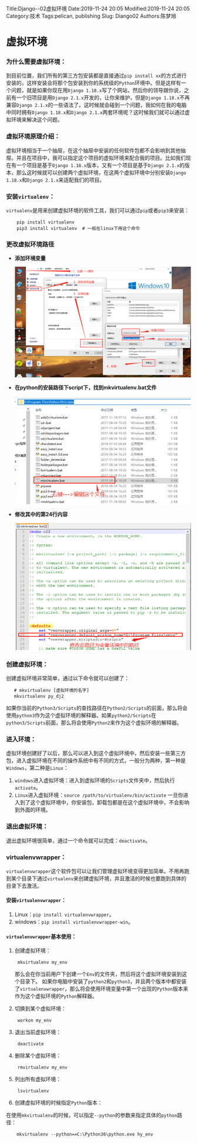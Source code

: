 Title:Django--02虚拟环境
Date:2019-11-24  20:05
Modified:2019-11-24  20:05
Category:技术
Tags:pelican, publishing
Slug: Diango02
Authors:陈梦旭


# 虚拟环境

### 为什么需要虚拟环境：

到目前位置，我们所有的第三方包安装都是直接通过`pip install xx`的方式进行安装的，这样安装会将那个包安装到你的系统级的`Python`环境中。但是这样有一个问题，就是如果你现在用`Django 1.18.x`写了个网站，然后你的领导跟你说，之前有一个旧项目是用`Django 2.1.x`开发的，让你来维护，但是`Django 1.18.x`不再兼容`Django 2.1.x`的一些语法了。这时候就会碰到一个问题，我如何在我的电脑中同时拥有`Django 1.18.x`和`Django 2.1.x`两套环境呢？这时候我们就可以通过虚拟环境来解决这个问题。

### 虚拟环境原理介绍：

虚拟环境相当于一个抽屉，在这个抽屉中安装的任何软件包都不会影响到其他抽屉。并且在项目中，我可以指定这个项目的虚拟环境来配合我的项目。比如我们现在有一个项目是基于`Django 1.18.x`版本，又有一个项目是基于`Django 2.1.x`的版本，那么这时候就可以创建两个虚拟环境，在这两个虚拟环境中分别安装`Django 1.18.x`和`Django 2.1.x`来适配我们的项目。

### 安装`virtualenv`：

`virtualenv`是用来创建虚拟环境的软件工具，我们可以通过`pip`或者`pip3`来安装：

```shell
    pip install virtualenv
    pip3 install virtualenv  # 一般在linux下用这个命令
```

### 更改虚拟环境路径

- **添加环境变量**

  ![虚拟环境设置](.\django相关截图\虚拟环境设置.png)

- **在python的安装路径下script下，找到mkvirtualenv.bat文件**

  ![修改mkvirtualenv文件](.\django相关截图\修改mkvirtualenv文件.png)

- **修改其中的第24行内容**

  ![修改mkvirtualenv文件1](.\django相关截图\修改mkvirtualenv文件1.png)



### 创建虚拟环境：

创建虚拟环境非常简单，通过以下命令就可以创建了：

```shell
   # mkvirtualenv [虚拟环境的名字]
   mkvirtualenv py_dj2
```

如果你当前的`Python3/Scripts`的查找路径在`Python2/Scripts`的前面，那么将会使用`python3`作为这个虚拟环境的解释器。如果`python2/Scripts`在`python3/Scripts`前面，那么将会使用`Python2`来作为这个虚拟环境的解释器。

### 进入环境：

虚拟环境创建好了以后，那么可以进入到这个虚拟环境中，然后安装一些第三方包，进入虚拟环境在不同的操作系统中有不同的方式，一般分为两种，第一种是`Windows`，第二种是`Linux`：

1. `windows`进入虚拟环境：进入到虚拟环境的`Scripts`文件夹中，然后执行`activate`。
2. `Linux`进入虚拟环境：`source /path/to/virtualenv/bin/activate`
   一旦你进入到了这个虚拟环境中，你安装包，卸载包都是在这个虚拟环境中，不会影响到外面的环境。

### 退出虚拟环境：

退出虚拟环境很简单，通过一个命令就可以完成：`deactivate`。

### virtualenvwrapper：

`virtualenvwrapper`这个软件包可以让我们管理虚拟环境变得更加简单。不用再跑到某个目录下通过`virtualenv`来创建虚拟环境，并且激活的时候也要跑到具体的目录下去激活。

#### 安装`virtualenvwrapper`：

1. Linux：`pip install virtualenvwrapper`。
2. windows：`pip install virtualenvwrapper-win`。

#### `virtualenvwrapper`基本使用：

1. 创建虚拟环境：

   ```shell
    mkvirtualenv my_env
   ```

   那么会在你当前用户下创建一个`Env`的文件夹，然后将这个虚拟环境安装到这个目录下。
   如果你电脑中安装了`python2`和`python3`，并且两个版本中都安装了`virtualenvwrapper`，那么将会使用环境变量中第一个出现的`Python`版本来作为这个虚拟环境的`Python`解释器。

2. 切换到某个虚拟环境：

   ```shell
    workon my_env
   ```

3. 退出当前虚拟环境：

   ```shell
    deactivate
   ```

4. 删除某个虚拟环境：

   ```shell
    rmvirtualenv my_env
   ```

5. 列出所有虚拟环境：

   ```shell
    lsvirtualenv
   ```

6. 创建虚拟环境的时候指定`Python`版本：

在使用`mkvirtualenv`的时候，可以指定`--python`的参数来指定具体的`python`路径：

```
    mkvirtualenv --python==C:\Python36\python.exe hy_env
```